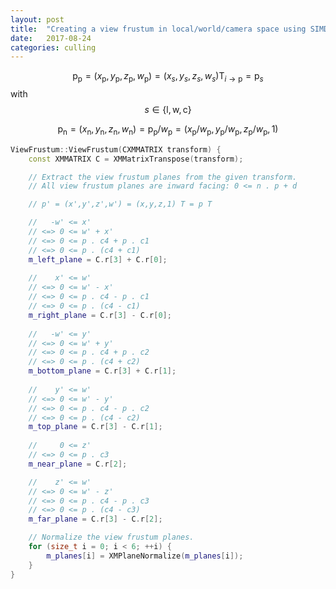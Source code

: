 ```yaml
---
layout: post
title:  "Creating a view frustum in local/world/camera space using SIMD"
date:   2017-08-24
categories: culling
---
```


$$\mathrm{p_{p}} = \left( x_{\mathrm{p}}, y_{\mathrm{p}}, z_{\mathrm{p}}, w_{\mathrm{p}} \right) = \left( x_{s}, y_{s}, z_{s}, w_{s} \right) \mathrm{T}_{i \rightarrow \mathrm{p}} = \mathrm{p}_{s}$$ with $$s \in \{\mathrm{l}, \mathrm{w}, \mathrm{c}\}$$

$$\mathrm{p_{n}} = \left( x_{\mathrm{n}}, y_{\mathrm{n}}, z_{\mathrm{n}}, w_{\mathrm{n}} \right) = \mathrm{p_{p}} / w_{\mathrm{p}} = \left( x_{\mathrm{p}}/w_{\mathrm{p}}, y_{\mathrm{p}}/w_{\mathrm{p}}, z_{\mathrm{p}}/w_{\mathrm{p}}, 1 \right)$$

```c++
ViewFrustum::ViewFrustum(CXMMATRIX transform) {
	const XMMATRIX C = XMMatrixTranspose(transform);

	// Extract the view frustum planes from the given transform.
	// All view frustum planes are inward facing: 0 <= n . p + d

	// p' = (x',y',z',w') = (x,y,z,1) T = p T

	//   -w' <= x'
	// <=> 0 <= w' + x'
	// <=> 0 <= p . c4 + p . c1
	// <=> 0 <= p . (c4 + c1)
	m_left_plane = C.r[3] + C.r[0];
		
	//    x' <= w'
	// <=> 0 <= w' - x'
	// <=> 0 <= p . c4 - p . c1
	// <=> 0 <= p . (c4 - c1)
	m_right_plane = C.r[3] - C.r[0];
		
	//   -w' <= y'
	// <=> 0 <= w' + y'
	// <=> 0 <= p . c4 + p . c2
	// <=> 0 <= p . (c4 + c2)
	m_bottom_plane = C.r[3] + C.r[1];
		
	//    y' <= w'
	// <=> 0 <= w' - y'
	// <=> 0 <= p . c4 - p . c2
	// <=> 0 <= p . (c4 - c2)
	m_top_plane = C.r[3] - C.r[1];
		
	//     0 <= z'
	// <=> 0 <= p . c3
	m_near_plane = C.r[2];

	//    z' <= w'
	// <=> 0 <= w' - z'
	// <=> 0 <= p . c4 - p . c3
	// <=> 0 <= p . (c4 - c3)
	m_far_plane = C.r[3] - C.r[2];

	// Normalize the view frustum planes.
	for (size_t i = 0; i < 6; ++i) {
	    m_planes[i] = XMPlaneNormalize(m_planes[i]);
	}
}
```
